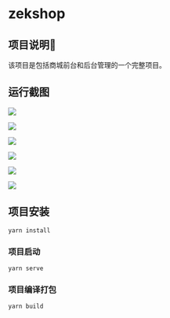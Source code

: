 # zekshop

## 项目说明💫

该项目是包括商城前台和后台管理的一个完整项目。

## 运行截图

![](https://www.hualigs.cn/image/62088da58cd8d.jpg)

![](https://www.hualigs.cn/image/62088e0e17303.jpg)

![](https://www.hualigs.cn/image/62088e847da42.jpg)

![](https://www.hualigs.cn/image/62088f9514f66.jpg)

![](https://www.hualigs.cn/image/62089017b280a.jpg)

![](https://www.hualigs.cn/image/620890ec44a18.jpg)

## 项目安装

```
yarn install
```

### 项目启动
```
yarn serve
```

### 项目编译打包
```
yarn build
```


